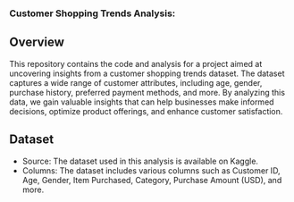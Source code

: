 ### Customer Shopping Trends Analysis:
   ## Overview
 This repository contains the code and analysis for a project aimed at uncovering insights from a customer shopping trends dataset. The dataset captures a wide range of customer attributes, including age, gender, purchase history, preferred payment methods, and more. By analyzing this data, we gain valuable insights that can help businesses make informed decisions, optimize product offerings, and enhance customer satisfaction.
  ## Dataset
- Source: The dataset used in this analysis is available on Kaggle.
- Columns: The dataset includes various columns such as Customer ID, Age, Gender, Item Purchased, Category, Purchase Amount (USD), and more.
